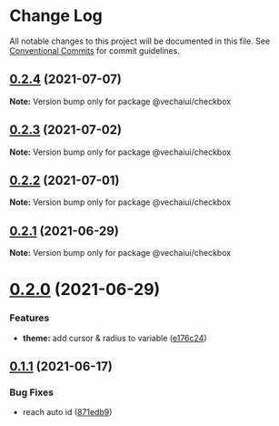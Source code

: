 # Change Log

All notable changes to this project will be documented in this file.
See [Conventional Commits](https://conventionalcommits.org) for commit guidelines.

## [0.2.4](https://github.com/vechai/vechaiui/compare/@vechaiui/checkbox@0.2.3...@vechaiui/checkbox@0.2.4) (2021-07-07)

**Note:** Version bump only for package @vechaiui/checkbox





## [0.2.3](https://github.com/vechai/vechaiui/compare/@vechaiui/checkbox@0.2.2...@vechaiui/checkbox@0.2.3) (2021-07-02)

**Note:** Version bump only for package @vechaiui/checkbox





## [0.2.2](https://github.com/vechai/vechaiui/compare/@vechaiui/checkbox@0.2.1...@vechaiui/checkbox@0.2.2) (2021-07-01)

**Note:** Version bump only for package @vechaiui/checkbox





## [0.2.1](https://github.com/vechai/vechaiui/compare/@vechaiui/checkbox@0.2.0...@vechaiui/checkbox@0.2.1) (2021-06-29)

**Note:** Version bump only for package @vechaiui/checkbox





# [0.2.0](https://github.com/vechai/vechaiui/compare/@vechaiui/checkbox@0.1.1...@vechaiui/checkbox@0.2.0) (2021-06-29)


### Features

* **theme:** add cursor & radius to variable ([e176c24](https://github.com/vechai/vechaiui/commit/e176c24def39299f62b6352183c174d1f3a1bc69))





## [0.1.1](https://github.com/vechai/vechaiui/compare/@vechaiui/checkbox@0.1.0...@vechaiui/checkbox@0.1.1) (2021-06-17)


### Bug Fixes

* reach auto id ([871edb9](https://github.com/vechai/vechaiui/commit/871edb9a24da108a0827cb8521ce577b5c4d470a))
